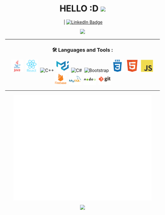 <div align="center">

  <h1>
    HELLO :D
    <img src="https://media.giphy.com/media/hvRJCLFzcasrR4ia7z/giphy.gif" width="30px"/>
    
  </h1>
  
  <img src="https://komarev.com/ghpvc/?username=MarcShayne-npc&style=for-the-badge&color=blue" alt=""/> |  <a href="https://www.linkedin.com/in/marc-sih-2406371b8/"> <img src="https://img.shields.io/badge/LinkedIn-blue?style=for-the-badge&logo=linkedin&logoColor=white" alt="LinkedIn Badge"/></a>

  <img src="https://svg-banners.vercel.app/api?type=typeWriter&text1=Marc%20Shayne%20💻&width=700&height=200" />

---

### :hammer_and_wrench: Languages and Tools :
  
  <div>
  <img src="https://github.com/devicons/devicon/blob/master/icons/java/java-original-wordmark.svg" title="Java" alt="Java" width="40" height="40"/>&nbsp;
  <img src="https://github.com/devicons/devicon/blob/master/icons/react/react-original-wordmark.svg" title="React" alt="React" width="40" height="40"/>&nbsp;
  <img src="https://www.freeiconspng.com/thumbs/c-logo-icon/c--logo-icon-0.png" title="C++" alt="C++" width="40" height="40"/>&nbsp;
  <img src="https://github.com/devicons/devicon/blob/master/icons/materialui/materialui-original.svg" title="Material UI" alt="Material UI" width="40" height="40"/>&nbsp;
  <img src="https://seeklogo.com/images/C/c-sharp-c-logo-02F17714BA-seeklogo.com.png" title="C#" alt="C#" width="40" height="40"/>&nbsp;
  <img src="https://brandslogos.com/wp-content/uploads/thumbs/bootstrap-logo-vector.svg" title="Bootstrap" alt="Bootstrap " width="40" height="40"/>&nbsp;
  <img src="https://github.com/devicons/devicon/blob/master/icons/css3/css3-plain-wordmark.svg"  title="CSS3" alt="CSS" width="40" height="40"/>&nbsp;
  <img src="https://github.com/devicons/devicon/blob/master/icons/html5/html5-original.svg" title="HTML5" alt="HTML" width="40" height="40"/>&nbsp;
  <img src="https://github.com/devicons/devicon/blob/master/icons/javascript/javascript-original.svg" title="JavaScript" alt="JavaScript" width="40" height="40"/>&nbsp;
  <img src="https://github.com/devicons/devicon/blob/master/icons/firebase/firebase-plain-wordmark.svg" title="Firebase" alt="Firebase" width="40" height="40"/>&nbsp;
  <img src="https://github.com/devicons/devicon/blob/master/icons/mysql/mysql-original-wordmark.svg" title="MySQL"  alt="MySQL" width="40" height="40"/>&nbsp;
  <img src="https://github.com/devicons/devicon/blob/master/icons/nodejs/nodejs-original-wordmark.svg" title="NodeJS" alt="NodeJS" width="40" height="40"/>&nbsp;
  <img src="https://github.com/devicons/devicon/blob/master/icons/git/git-original-wordmark.svg" title="Git" **alt="Git" width="40" height="40"/>
</div>

---
 <img align="center" src="/github-metrics.svg" alt="Metrics" width="450">
  
  ![](https://github-profile-trophy.vercel.app/?username=MarcShayne-npc&theme=onedark&column=4&margin-w=15&margin-h=15)

</div>

